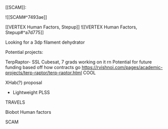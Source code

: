 
[[SCAM]]:

![[SCAM#^7493ae]]





[[VERTEX Human Factors, Stepup]]
![[VERTEX Human Factors, Stepup#^a7d775]]

Looking for a 3dp filament dehydrator  

Potential projects:

TerpRaptor- SSL Cubesat, 7 grads working on it rn
	Potential for future funding based off how contracts go
	https://rvishnoi.com/pages/academic-projects/terp-raptor/terp-raptor.html
	COOL

XHab(?) proposal 
- Lightweight PLSS

TRAVELS

Biobot Human factors

SCAM